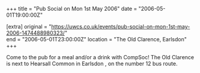 +++
title = "Pub Social on Mon 1st May 2006"
date = "2006-05-01T19:00:00Z"

[extra]
original = "https://uwcs.co.uk/events/pub-social-on-mon-1st-may-2006-1474488980323/"    
end = "2006-05-01T23:00:00Z"
location = "The Old Clarence, Earlsdon"
+++

Come to the pub for a meal and/or a drink with CompSoc\! The Old Clarence is next to Hearsall Common in Earlsdon , on the number 12 bus route.

